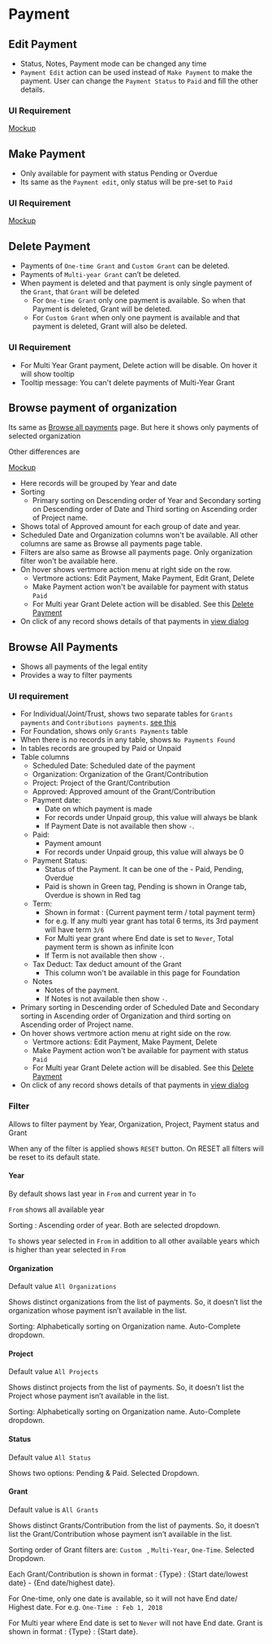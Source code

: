# Payment

## Edit Payment

- Status, Notes, Payment mode can be changed any time
- `Payment Edit` action can be used instead of `Make Payment` to make the payment. User can change the `Payment Status`  to  `Paid` and fill the other details.

### UI Requirement

[Mockup](https://gallery.io/projects/MCHbtQVoQ2HCZfBS-vT-eRyP/files/MCEJu8Y2hyDScbUq6a3wMw__F7-ftgQvH9s)

## Make Payment

- Only available for payment with status Pending or Overdue
- Its same as the `Payment edit`, only status will be pre-set to `Paid`

### UI Requirement

[Mockup](https://gallery.io/projects/MCHbtQVoQ2HCZfBS-vT-eRyP/files/MCEJu8Y2hyDScadG0ULfG0iNKvrHgJLZE-I)

## Delete Payment

- Payments of `One-time Grant` and `Custom Grant` can be deleted.
- Payments of `Multi-year Grant` can’t be deleted.
- When payment is deleted and that payment is only single payment of the `Grant`, that  `Grant` will be deleted 
  - For `One-time Grant` only one payment is available. So when that Payment is deleted, Grant will be deleted.
  - For `Custom Grant` when only one payment is available and that payment is deleted, Grant will also be deleted.

### UI Requirement

- For Multi Year Grant payment, Delete action will be disable. On hover it will show tooltip
- Tooltip message: You can't delete payments of Multi-Year Grant

## Browse payment of organization

Its same as [Browse all payments](#browse-all-payments) page. But here it shows only payments of selected organization

Other differences are

[Mockup](https://gallery.io/projects/MCHbtQVoQ2HCZfBS-vT-eRyP/files/MCEJu8Y2hyDScUWGK0F2D-whuEZlcrBaMQc)

- Here records will be grouped by Year and date
- Sorting
  - Primary sorting on Descending order of Year and Secondary sorting on Descending order of Date and Third sorting on Ascending order of Project name.
- Shows total of Approved amount for each group of date and year.
- Scheduled Date and Organization columns won't be available. All other columns are same as Browse all payments page table.
- Filters are also same as Browse all payments page. Only organization filter won't be available here.
- On hover shows vertmore action menu at right side on the row.
  - Vertmore actions: Edit Payment, Make Payment, Edit Grant, Delete
  - Make Payment action won't be available for payment with status `Paid`
  - For Multi year Grant Delete action will be disabled. See this [Delete Payment](./payment#delete-payment)
- On click of any record shows details of that payments in [view dialog](https://gallery.io/projects/MCHbtQVoQ2HCZfBS-vT-eRyP/files/MCEJu8Y2hyDSceJPu1qqxKZWjK68Of5Lusg)

## Browse All Payments

- Shows all payments of the legal entity
- Provides a way to filter payments

### UI requirement

- For Individual/Joint/Trust, shows two separate tables for `Grants payments` and `Contributions payments`. [see this](https://gallery.io/projects/MCHbtQVoQ2HCZfBS-vT-eRyP/files/MCEJu8Y2hyDScQiBDUNh3XXMFGjuEPX87NU)
- For Foundation, shows only `Grants Payments` table 
- When there is no records in any table, shows `No Payments Found` 
- In tables records are grouped by Paid or Unpaid 
- Table columns
  - Scheduled Date: Scheduled date of the payment
  - Organization: Organization of the Grant/Contribution
  - Project: Project of the Grant/Contribution
  - Approved: Approved amount of the Grant/Contribution
  - Payment date:
    - Date on which payment is made
    - For records under Unpaid group, this value will always be blank
    - If Payment Date is not available then show `-`.
  - Paid:  
    - Payment amount
    - For records under Unpaid group, this value will always be 0
  - Payment Status: 
    - Status of the Payment. It can be one of the - Paid, Pending, Overdue
    - Paid is shown in Green tag, Pending is shown in Orange tab, Overdue is shown in Red tag
  - Term: 
    - Shown in format : {Current payment term / total payment term} 
    - for e.g. If any multi year grant has total 6 terms, its 3rd payment will have term `3/6`
    - For Multi year grant where End date is set to `Never`, Total payment term is shown as infinite Icon
    - If Term is not available then show `-`.
  - Tax Deduct: Tax deduct amount of the Grant
    - This column won't be available in this page for Foundation
  - Notes
    - Notes of the payment.
    - If Notes is not available then show `-`.
- Primary sorting in Descending order of Scheduled Date and Secondary sorting in Ascending order of Organization and third sorting on Ascending order of Project name.
- On hover shows vertmore action menu at right side on the row.
  - Vertmore actions: Edit Payment, Make Payment, Delete
  - Make Payment action won't be available for payment with status `Paid`
  - For Multi year Grant Delete action will be disabled. See this [Delete Payment](./payment#delete-payment)
- On click of any record shows details of that payments in [view dialog](https://gallery.io/projects/MCHbtQVoQ2HCZfBS-vT-eRyP/files/MCEJu8Y2hyDSceJPu1qqxKZWjK68Of5Lusg)



### Filter 

Allows to filter payment by Year, Organization, Project, Payment status and Grant

When any of the filter is applied shows `RESET` button. On RESET all filters will be reset to its default state.

#### Year

By default shows last year in `From` and current year in `To`

`From` shows all available year

Sorting : Ascending order of year. Both are selected dropdown.

`To` shows year selected in `From` in addition to all other available years which is higher than year selected in `From`

#### Organization

Default value `All Organizations`

Shows distinct organizations from the list of payments. So, it doesn’t list the organization whose payment isn’t available in the list.

Sorting: Alphabetically sorting on Organization name. Auto-Complete dropdown.

#### Project

Default value `All Projects`

Shows distinct projects from the list of payments. So, it doesn’t list the Project whose payment isn’t available in the list.

Sorting: Alphabetically sorting on Organization name. Auto-Complete dropdown.

#### Status

Default value `All Status`

Shows two options: Pending  & Paid. Selected Dropdown.

#### Grant

Default value is `All Grants`

Shows distinct Grants/Contribution from the list of payments. So, it doesn’t list the Grant/Contribution whose payment isn’t available in the list.

Sorting order of Grant filters are: `Custom ` , `Multi-Year`, `One-Time`. Selected Dropdown.

Each Grant/Contribution is shown in format : {Type} : {Start date/lowest date} - {End date/highest date}. 

For One-time, only one date is available, so it will not have End date/ Highest date. For e.g. `One-Time : Feb 1, 2018`

For Multi year where End date is set to `Never` will not have End date. Grant is shown in format : {Type} : {Start date}.
